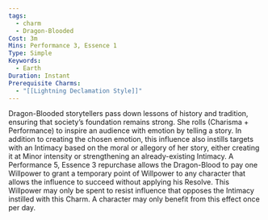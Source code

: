```yaml
---
tags:
  - charm
  - Dragon-Blooded
Cost: 3m
Mins: Performance 3, Essence 1
Type: Simple
Keywords:
  - Earth
Duration: Instant
Prerequisite Charms:
  - "[[Lightning Declamation Style]]"
---
```

Dragon-Blooded storytellers pass down lessons of history and tradition, ensuring that society’s foundation remains strong. She rolls (Charisma + Performance) to inspire an audience with emotion by telling a story. In addition to creating the chosen emotion, this influence also instills targets with an Intimacy based on the moral or allegory of her story, either creating it at Minor intensity or strengthening an already-existing Intimacy. A Performance 5, Essence 3 repurchase allows the Dragon-Blood to pay one Willpower to grant a temporary point of Willpower to any character that allows the influence to succeed without applying his Resolve. This Willpower may only be spent to resist influence that opposes the Intimacy instilled with this Charm. A character may only benefit from this effect once per day.